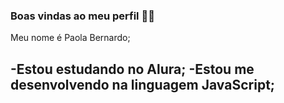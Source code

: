 ### Boas vindas ao meu perfil 🚗👋

Meu nome é Paola Bernardo;

-Estou estudando no Alura;
-Estou me desenvolvendo na linguagem JavaScript;
-
